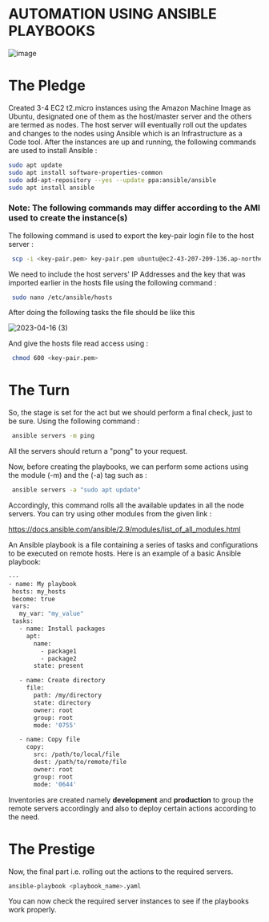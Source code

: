 # AUTOMATION USING ANSIBLE PLAYBOOKS

![image](https://user-images.githubusercontent.com/113296626/228025105-8b03c9f0-3549-47af-9a30-1d381aae6300.png)

# The Pledge
Created 3-4 EC2 t2.micro instances using the Amazon Machine Image as Ubuntu, designated one of them as the host/master server and the others are termed as nodes. The host server will eventually roll out the updates and changes to the nodes using Ansible which is an Infrastructure as a Code tool. After the instances are up and running, the following commands are used to install Ansible :

```sh
sudo apt update
sudo apt install software-properties-common
sudo add-apt-repository --yes --update ppa:ansible/ansible
sudo apt install ansible
```

<h3>Note: The following commands may differ according to the AMI used to create the instance(s)</h3>


The following command is used to export the key-pair login file to the host server :
```sh
 scp -i <key-pair.pem> key-pair.pem ubuntu@ec2-43-207-209-136.ap-northeast-1.compute.amazonaws.com:/home/ubuntu/.ssh
 ```

We need to include the host servers' IP Addresses and the key that was imported earlier in the hosts file using the following command :
```sh
 sudo nano /etc/ansible/hosts
 ```
 After doing the following tasks the file should be like this 
 
 ![2023-04-16 (3)](https://user-images.githubusercontent.com/113296626/232283671-fb990a2c-e37b-4e8f-bc60-503538f1397a.png)

And give the hosts file read access using :
```sh
 chmod 600 <key-pair.pem>
 ```

# The Turn 

So, the stage is set for the act but we should perform a final check, just to be sure. Using the following command :
```sh
 ansible servers -m ping
 ```
 All the servers should return a "pong" to your request.
 
 Now, before creating the playbooks, we can perform some actions using the module (-m) and the (-a) tag such as :
 ```sh
  ansible servers -a "sudo apt update"
 ```
 Accordingly, this command rolls all the available updates in all the node servers. You can try using other modules from the given link :
 
 https://docs.ansible.com/ansible/2.9/modules/list_of_all_modules.html
 
 An Ansible playbook is a file containing a series of tasks and configurations to be executed on remote hosts. Here is an example of a basic Ansible playbook:
 
 ```sh
 ---
- name: My playbook
  hosts: my_hosts
  become: true
  vars:
    my_var: "my_value"
  tasks:
    - name: Install packages
      apt:
        name:
          - package1
          - package2
        state: present

    - name: Create directory
      file:
        path: /my/directory
        state: directory
        owner: root
        group: root
        mode: '0755'

    - name: Copy file
      copy:
        src: /path/to/local/file
        dest: /path/to/remote/file
        owner: root
        group: root
        mode: '0644'
```
 Inventories are created namely **development** and **production** to group the remote servers accordingly and also to deploy certain actions according to the need.
 
 # The Prestige
 
 Now, the final part i.e. rolling out the actions to the required servers.
 
 ```sh
 ansible-playbook <playbook_name>.yaml
 ```
 You can now check the required server instances to see if the playbooks work properly.
